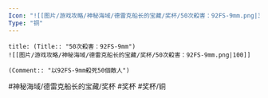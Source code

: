 ```yaml
---
Icon: "![[图片/游戏攻略/神秘海域/德雷克船长的宝藏/奖杯/50次殺害：92FS-9mm.png|30]]"
Type: "铜"
---
```

```ad-common-bronze-trophy
title: (Title:: "50次殺害：92FS-9mm")
![[图片/游戏攻略/神秘海域/德雷克船长的宝藏/奖杯/50次殺害：92FS-9mm.png|100]]

(Comment:: "以92FS-9mm殺死50個敵人")
```

#神秘海域/德雷克船长的宝藏/奖杯 #奖杯 #奖杯/铜
